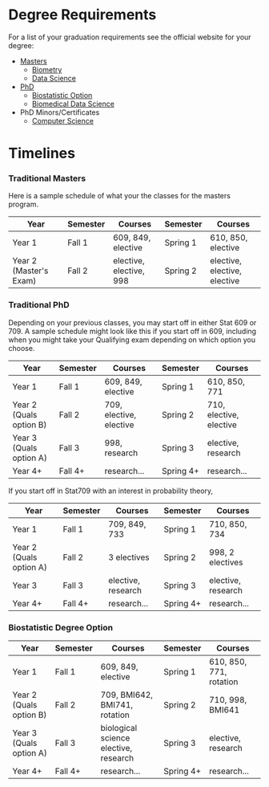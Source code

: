 

# Degree Requirements

For a list of your graduation requirements see the official website for your degree:
* [Masters][masters-req]
  - [Biometry][biometry-req]
  - [Data Science][data-req]
* [PhD][phd-req]
  - [Biostatistic Option][bio-req]
  - [Biomedical Data Science][bmids-req]
* PhD Minors/Certificates
  - [Computer Science][cs]


# Timelines

### Traditional Masters

Here is a sample schedule of what your the classes for the masters program.

| Year | Semester | Courses | Semester | Courses |
|---------|:------------|------------|-----------|---------|
| Year 1 | Fall 1 | 609, 849, elective| Spring 1 | 610, 850, elective | 
| Year 2 (Master's Exam) | Fall 2 | elective, elective, 998 | Spring 2 | elective, elective, elective | 


### Traditional PhD

Depending on your previous classes, you may start off in either Stat 609 or 709. A sample schedule might look like this if you start off in 609, including when you might take your Qualifying exam depending on which option you choose.

| Year | Semester | Courses | Semester | Courses |
|---------|:------------|-------|-----------|-------|
| Year 1 | Fall 1 | 609, 849, elective | Spring 1 | 610, 850, 771 |
|Year 2 (Quals option B)| Fall 2 | 709, elective, elective | Spring 2 | 710, elective, elective |
|Year 3 (Quals option A)| Fall 3 | 998, research | Spring 3 | elective, research |
|Year 4+ | Fall 4+ | research... | Spring 4+ | research... |


If you start off in Stat709 with an interest in probability theory,

| Year | Semester | Courses | Semester | Courses |
|---------|:------------|-------|-----------|-------|
| Year 1 | Fall 1 | 709, 849, 733 | Spring 1 | 710, 850, 734 |
|Year 2 (Quals option A) | Fall 2 | 3 electives | Spring 2 | 998, 2 electives |
|Year 3 | Fall 3 | elective, research | Spring 3 | elective, research |
|Year 4+ | Fall 4+ | research... | Spring 4+ | research... |



[masters-req]:https://www.stat.wisc.edu/phd-masters/MS_Degree_Regulations
[biometry-req]:https://www.stat.wisc.edu/masters-biometry
[data-req]:https://www.stat.wisc.edu/ms-degree-data-science-option-ms-ds
[phd-req]:https://www.stat.wisc.edu/phd-masters/PhD_Degree_Regulations
[bio-req]:https://www.stat.wisc.edu/sites/default/files/Biostats%20Option%20Requirements%20Revised.pdf
[bmids-req]:https://biostat.wisc.edu/PHD-Biomedical-Data-Science
[cs]:https://www.cs.wisc.edu/academics/graduate-programs/grad-minor


### Biostatistic Degree Option


| Year | Semester | Courses | Semester | Courses |
|---------|:------------|-------|-----------|-------|
| Year 1 | Fall 1 | 609, 849, elective | Spring 1 | 610, 850, 771, rotation |
|Year 2 (Quals option B)| Fall 2 | 709, BMI642, BMI741, rotation | Spring 2 | 710, 998, BMI641 |
|Year 3 (Quals option A)| Fall 3 | biological science elective, research | Spring 3 | elective, research |
|Year 4+ | Fall 4+ | research... | Spring 4+ | research... |
